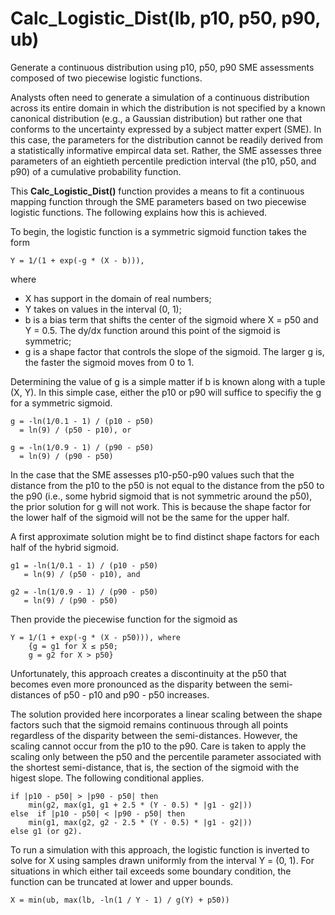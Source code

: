 # Calc_Logistic_Dist(lb, p10, p50, p90, ub)
Generate a continuous distribution using p10, p50, p90 SME assessments composed of two piecewise logistic functions.

Analysts often need to generate a simulation of a continuous distribution across its entire domain in which the distribution is not specified by a known canonical distribution (e.g., a Gaussian distribution) but rather one that conforms to the uncertainty expressed by a subject matter expert (SME). In this case, the parameters for the distribution cannot be readily derived from a statistically informative empircal data set. Rather, the SME assesses three parameters of an eightieth percentile prediction interval (the p10, p50, and p90) of a cumulative probability function.

This <b>Calc_Logistic_Dist()</b> function provides a means to fit a continuous mapping function through the SME parameters based on two piecewise logistic functions. The following explains how this is achieved.

To begin, the logistic function is a symmetric sigmoid function takes the form

    Y = 1/(1 + exp(-g * (X - b))),
    
where

* X has support in the domain of real numbers;
* Y takes on values in the interval (0, 1);
* b is a bias term that shifts the center of the sigmoid where X = p50 and Y = 0.5. The dy/dx function around this point of the sigmoid is symmetric;
* g is a shape factor that controls the slope of the sigmoid. The larger g is, the faster the sigmoid moves from 0 to 1.

Determining the value of g is a simple matter if b is known along with a tuple (X, Y). In this simple case, either the p10 or p90 will suffice to specifiy the g for a symmetric sigmoid.

    g = -ln(1/0.1 - 1) / (p10 - p50)
      = ln(9) / (p50 - p10), or
      
    g = -ln(1/0.9 - 1) / (p90 - p50)
      = ln(9) / (p90 - p50)

In the case that the SME assesses p10-p50-p90 values such that the distance from the p10 to the p50 is not equal to the distance from the p50 to the p90 (i.e., some hybrid sigmoid that is not symmetric around the p50), the prior solution for g will not work. This is because the shape factor for the lower half of the sigmoid will not be the same for the upper half.

A first approximate solution might be to find distinct shape factors for each half of the hybrid sigmoid.

    g1 = -ln(1/0.1 - 1) / (p10 - p50)
       = ln(9) / (p50 - p10), and
       
    g2 = -ln(1/0.9 - 1) / (p90 - p50)
       = ln(9) / (p90 - p50)

Then provide the piecewise function for the sigmoid as

    Y = 1/(1 + exp(-g * (X - p50))), where
        {g = g1 for X ≤ p50;
        g = g2 for X > p50}

Unfortunately, this approach creates a discontinuity at the p50 that becomes even more pronounced as the disparity between the semi-distances of p50 - p10 and p90 - p50 increases.

The solution provided here incorporates a linear scaling between the shape factors such that the sigmoid remains continuous through all points regardless of the disparity between the semi-distances. However, the scaling cannot occur from the p10 to the p90. Care is taken to apply the scaling only between the p50 and the percentile parameter associated with the shortest semi-distance, that is, the section of the sigmoid with the higest slope. The following conditional applies.

    if |p10 - p50| > |p90 - p50| then
        min(g2, max(g1, g1 + 2.5 * (Y - 0.5) * |g1 - g2|))
    else  if |p10 - p50| < |p90 - p50| then
        min(g1, max(g2, g2 - 2.5 * (Y - 0.5) * |g1 - g2|))
    else g1 (or g2).

To run a simulation with this approach, the logistic function is inverted to solve for X using samples drawn uniformly from the interval Y = (0, 1). For situations in which either tail exceeds some boundary condition, the function can be truncated at lower and upper bounds. 

    X = min(ub, max(lb, -ln(1 / Y - 1) / g(Y) + p50))

